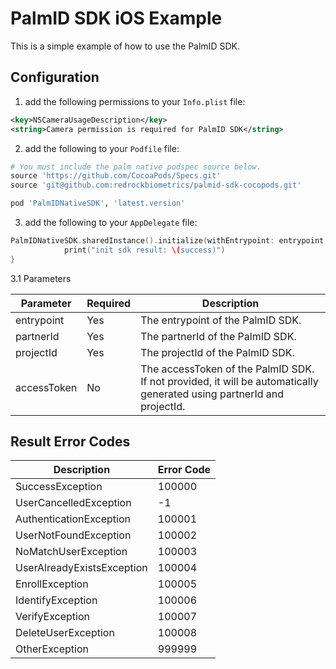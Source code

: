 # PalmID SDK iOS Example

This is a simple example of how to use the PalmID SDK.

## Configuration

1. add the following permissions to your `Info.plist` file:

```xml
<key>NSCameraUsageDescription</key>
<string>Camera permission is required for PalmID SDK</string>
```

2. add the following to your `Podfile` file:

```ruby
# You must include the palm native podspec source below.
source 'https://github.com/CocoaPods/Specs.git'
source 'git@github.com:redrockbiometrics/palmid-sdk-cocopods.git'

pod 'PalmIDNativeSDK', 'latest.version'
```

3. add the following to your `AppDelegate` file:

```swift
PalmIDNativeSDK.sharedInstance().initialize(withEntrypoint: entrypoint, partnerId: partnerId, projectId: projectId, accessToken: accessToken) { success in
            print("init sdk result: \(success)")
}
```

3.1 Parameters

| Parameter | Required | Description |
|------------|-------------|-------------|
| entrypoint | Yes | The entrypoint of the PalmID SDK. |
| partnerId | Yes | The partnerId of the PalmID SDK. |
| projectId | Yes | The projectId of the PalmID SDK. |
| accessToken | No | The accessToken of the PalmID SDK. If not provided, it will be automatically generated using partnerId and projectId. |

## Result Error Codes

| Description | Error Code |
|------------|-------------|
| SuccessException          | 100000  |
| UserCancelledException    | -1      |
| AuthenticationException   | 100001  |
| UserNotFoundException     | 100002  |
| NoMatchUserException      | 100003  |
| UserAlreadyExistsException| 100004  |
| EnrollException           | 100005  |
| IdentifyException         | 100006  |
| VerifyException           | 100007  |
| DeleteUserException       | 100008  |
| OtherException            | 999999  |